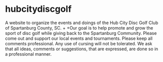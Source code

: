 # hubcitydiscgolf
A website to organize the events and doings of the Hub City Disc Golf Club of Spartanburg County, SC.
+
+Our goal is to help promote and grow the sport of disc golf while giving back to the Spartanburg Community. Please come out and support our local events and tournaments. Please keep all comments professional. Any use of cursing will not be tolerated. We ask that all ideas, comments or suggestions, that are expressed, are done so in a professional manner.
